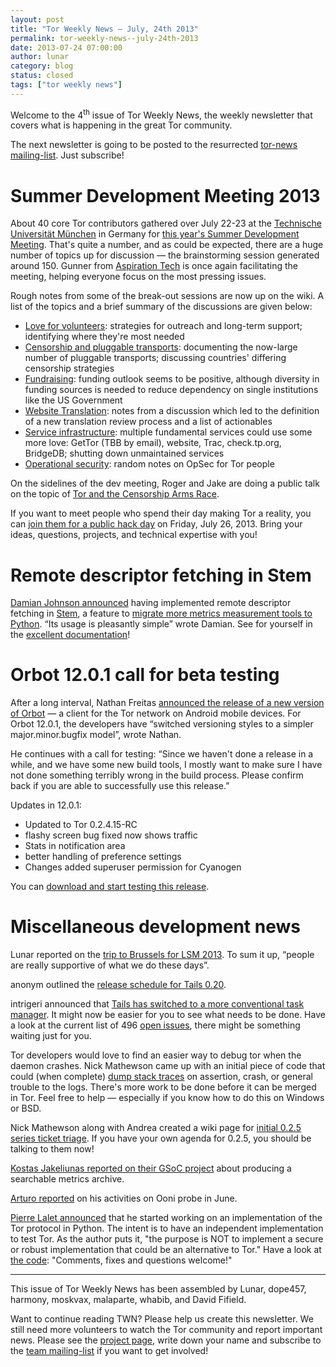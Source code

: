 ```yaml
---
layout: post
title: "Tor Weekly News — July, 24th 2013"
permalink: tor-weekly-news--july-24th-2013
date: 2013-07-24 07:00:00
author: lunar
category: blog
status: closed
tags: ["tor weekly news"]
---
```


Welcome to the 4<sup>th</sup> issue of Tor Weekly News, the weekly newsletter that covers what is happening in the great Tor community.

The next newsletter is going to be posted to the resurrected [tor-news mailing-list](https://lists.torproject.org/cgi-bin/mailman/listinfo/tor-news). Just subscribe!

Summer Development Meeting 2013
===============================

About 40 core Tor contributors gathered over July 22-23 at the [Technische Universität München](http://www.tum.de/) in Germany for [this year's Summer Development Meeting](https://trac.torproject.org/projects/tor/wiki/org/meetings/2013SummerDevMeeting). That's quite a number, and as could be expected, there are a huge number of topics up for discussion — the brainstorming session generated around 150. Gunner from [Aspiration Tech](http://aspirationtech.org/) is once again facilitating the meeting, helping everyone focus on the most pressing issues.

Rough notes from some of the break-out sessions are now up on the wiki. A list of the topics and a brief summary of the discussions are given below:

-   [Love for volunteers](https://trac.torproject.org/projects/tor/wiki/org/meetings/2013SummerDevMeeting/LoveForVolunteers): strategies for outreach and long-term support; identifying where they're most needed
-   [Censorship and pluggable transports](https://trac.torproject.org/projects/tor/wiki/org/meetings/2013SummerDevMeeting/PluggableTransports0): documenting the now-large number of pluggable transports; discussing countries' differing censorship strategies
-   [Fundraising](https://trac.torproject.org/projects/tor/wiki/org/meetings/2013SummerDevMeeting/Fundraising): funding outlook seems to be positive, although diversity in funding sources is needed to reduce dependency on single institutions like the US Government
-   [Website Translation](https://trac.torproject.org/projects/tor/wiki/org/meetings/2013SummerDevMeeting/WebsiteTranslation): notes from a discussion which led to the definition of a new translation review process and a list of actionables
-   [Service infrastructure](https://trac.torproject.org/projects/tor/wiki/org/meetings/2013SummerDevMeeting/ServiceInfrastructure): multiple fundamental services could use some more love: GetTor (TBB by email), website, Trac, check.tp.org, BridgeDB; shutting down unmaintained services
-   [Operational security](https://trac.torproject.org/projects/tor/wiki/org/meetings/2013SummerDevMeeting/OpSec): random notes on OpSec for Tor people

On the sidelines of the dev meeting, Roger and Jake are doing a public talk on the topic of [Tor and the Censorship Arms Race](https://gnunet.org/tor2013tum).

If you want to meet people who spend their day making Tor a reality, you can [join them for a public hack day](https://blog.torproject.org/blog/join-us-tor-hack-day-munich-germany) on Friday, July 26, 2013. Bring your ideas, questions, projects, and technical expertise with you!

Remote descriptor fetching in Stem
==================================

[Damian Johnson announced](https://lists.torproject.org/pipermail/tor-dev/2013-July/005156.html) having implemented remote descriptor fetching in [Stem](https://stem.torproject.org/), a feature to [migrate more metrics measurement tools to Python](https://lists.torproject.org/pipermail/tor-dev/2013-May/004924.html). “Its usage is pleasantly simple” wrote Damian. See for yourself in the [excellent documentation](https://stem.torproject.org/api/descriptor/remote.html)!

Orbot 12.0.1 call for beta testing
==================================

After a long interval, Nathan Freitas [announced the release of a new version of Orbot](https://lists.torproject.org/pipermail/tor-talk/2013-July/029063.html) — a client for the Tor network on Android mobile devices. For Orbot 12.0.1, the developers have “switched versioning styles to a simpler major.minor.bugfix model”, wrote Nathan.

He continues with a call for testing: “Since we haven't done a release in a while, and we have some new build tools, I mostly want to make sure I have not done something terribly wrong in the build process. Please confirm back if you are able to successfully use this release.”

Updates in 12.0.1:

-   Updated to Tor 0.2.4.15-RC
-   flashy screen bug fixed now shows traffic
-   Stats in notification area
-   better handling of preference settings
-   Changes added superuser permission for Cyanogen

You can [download and start testing this release](https://guardianproject.info/releases/Orbot-release-12.0.1-beta-1.apk).

Miscellaneous development news
==============================

Lunar reported on the [trip to Brussels for LSM 2013](https://lists.torproject.org/pipermail/tor-reports/2013-July/000292.html). To sum it up, “people are really supportive of what we do these days”.

anonym outlined the [release schedule for Tails 0.20](https://mailman.boum.org/pipermail/tails-dev/2013-July/003292.html).

intrigeri announced that [Tails has switched to a more conventional task manager](https://mailman.boum.org/pipermail/tails-dev/2013-July/003297.html). It might now be easier for you to see what needs to be done. Have a look at the current list of 496 [open issues](https://labs.riseup.net/code/projects/tails/issues), there might be something waiting just for you.

Tor developers would love to find an easier way to debug tor when the daemon crashes. Nick Mathewson came up with an initial piece of code that could (when complete) [dump stack traces](https://bugs.torproject.org/9299) on assertion, crash, or general trouble to the logs. There's more work to be done before it can be merged in Tor. Feel free to help — especially if you know how to do this on Windows or BSD.

Nick Mathewson along with Andrea created a wiki page for [initial 0.2.5 series ticket triage](https://trac.torproject.org/projects/tor/wiki/org/roadmaps/Tor/025/TicketTriage025). If you have your own agenda for 0.2.5, you should be talking to them now!

[Kostas Jakeliunas reported on their GSoC project](https://lists.torproject.org/pipermail/tor-dev/2013-July/005158.html) about producing a searchable metrics archive.

[Arturo reported](https://lists.torproject.org/pipermail/tor-reports/2013-July/000291.html) on his activities on Ooni probe in June.

[Pierre Lalet announced](https://lists.torproject.org/pipermail/tor-dev/2013-July/005161.html) that he started working on an implementation of the Tor protocol in Python. The intent is to have an independent implementation to test Tor. As the author puts it, "the purpose is NOT to implement a secure or robust implementation that could be an alternative to Tor." Have a look at [the code](https://github.com/cea-sec/TorPylle): "Comments, fixes and questions welcome!"

* * * * *

This issue of Tor Weekly News has been assembled by Lunar, dope457, harmony, moskvax, malaparte, whabib, and David Fifield.

Want to continue reading TWN? Please help us create this newsletter. We still need more volunteers to watch the Tor community and report important news. Please see the [project page](https://trac.torproject.org/projects/tor/wiki/TorWeeklyNews), write down your name and subscribe to the [team mailing-list](https://lists.torproject.org/cgi-bin/mailman/listinfo/news-team) if you want to get involved!
